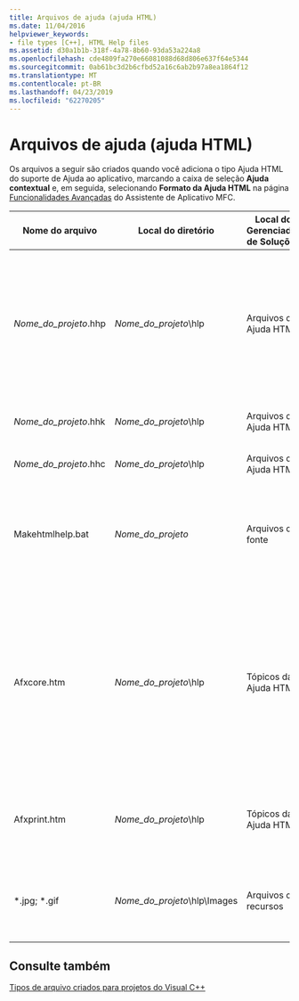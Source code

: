 ```yaml
---
title: Arquivos de ajuda (ajuda HTML)
ms.date: 11/04/2016
helpviewer_keywords:
- file types [C++], HTML Help files
ms.assetid: d30a1b1b-318f-4a78-8b60-93da53a224a8
ms.openlocfilehash: cde4809fa270e66081088d68d806e637f64e5344
ms.sourcegitcommit: 0ab61bc3d2b6cfbd52a16c6ab2b97a8ea1864f12
ms.translationtype: MT
ms.contentlocale: pt-BR
ms.lasthandoff: 04/23/2019
ms.locfileid: "62270205"
---
```

# <a name="help-files-html-help"></a>Arquivos de ajuda (ajuda HTML)

Os arquivos a seguir são criados quando você adiciona o tipo Ajuda HTML do suporte de Ajuda ao aplicativo, marcando a caixa de seleção **Ajuda contextual** e, em seguida, selecionando **Formato da Ajuda HTML** na página [Funcionalidades Avançadas](../../mfc/reference/advanced-features-mfc-application-wizard.md) do Assistente de Aplicativo MFC.

|Nome do arquivo|Local do diretório|Local do Gerenciador de Soluções|Descrição|
|---------------|------------------------|--------------------------------|-----------------|
|*Nome_do_projeto*.hhp|*Nome_do_projeto*\hlp|Arquivos da Ajuda HTML|O arquivo de projeto da Ajuda. Ele contém os dados necessários para compilar os arquivos de Ajuda em um arquivo .hxs ou .chm.|
|*Nome_do_projeto*.hhk|*Nome_do_projeto*\hlp|Arquivos da Ajuda HTML|Contém um índice dos tópicos da Ajuda.|
|*Nome_do_projeto*.hhc|*Nome_do_projeto*\hlp|Arquivos da Ajuda HTML|O conteúdo do projeto da Ajuda.|
|Makehtmlhelp.bat|*Nome_do_projeto*|Arquivos de fonte|Usado pelo sistema para compilar o projeto da Ajuda quando o projeto é compilado.|
|Afxcore.htm|*Nome_do_projeto*\hlp|Tópicos da Ajuda HTML|Contém tópicos da Ajuda padrão para comandos MFC padrão e objetos de tela. Adicione seus próprios tópicos da Ajuda a esse arquivo.|
|Afxprint.htm|*Nome_do_projeto*\hlp|Tópicos da Ajuda HTML|Contém os tópicos da Ajuda para os comandos de impressão.|
|*.jpg; \*.gif|*Nome_do_projeto*\hlp\Images|Arquivos de recursos|Contém as imagens para os tópicos do arquivo de Ajuda gerados.|

## <a name="see-also"></a>Consulte também

[Tipos de arquivo criados para projetos do Visual C++](file-types-created-for-visual-cpp-projects.md)
